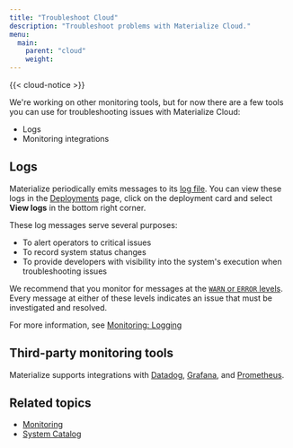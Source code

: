 ```yaml
---
title: "Troubleshoot Cloud"
description: "Troubleshoot problems with Materialize Cloud."
menu:
  main:
    parent: "cloud"
    weight:
---
```


{{< cloud-notice >}}

We're working on other monitoring tools, but for now there are a few tools you can use for troubleshooting issues with Materialize Cloud:

* Logs
* Monitoring integrations

## Logs

Materialize periodically emits messages to its [log file](/cli/#log-filter). You can view these logs in the [Deployments](https://cloud.materialize.com/memorys) page, click on the deployment card and select **View logs** in the bottom right corner.

These log messages serve several purposes:

  * To alert operators to critical issues
  * To record system status changes
  * To provide developers with visibility into the system's execution when
    troubleshooting issues

We recommend that you monitor for messages at the [`WARN` or `ERROR`
levels](/ops/monitoring/#levels). Every message at either of these levels indicates an issue
that must be investigated and resolved.

For more information, see [Monitoring: Logging](/ops/monitoring/#logging)

## Third-party monitoring tools

Materialize supports integrations with [Datadog](/ops/monitoring/#datadog), [Grafana](/ops/monitoring/#grafana), and [Prometheus](/ops/monitoring/#prometheus).

## Related topics

- [Monitoring](/ops/monitoring)
- [System Catalog](/sql/system-catalog)
